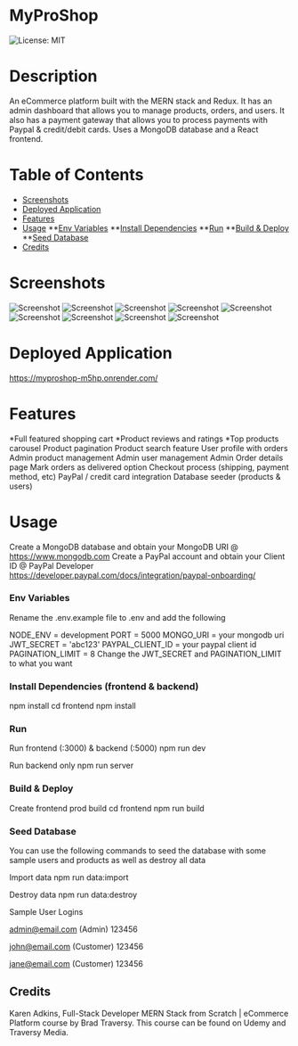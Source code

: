 # MyProShop
![License: MIT](https://img.shields.io/badge/License-MIT-yellow.svg)

# Description
An eCommerce platform built with the MERN stack and Redux. It has an admin dashboard that allows you to manage products, orders, and users. It also has a payment gateway that allows you to process payments with Paypal & credit/debit cards. Uses a MongoDB database and a React frontend.

# Table of Contents
* [Screenshots](#screenshots)
* [Deployed Application](#deployed-application)
* [Features](#features)
* [Usage](#usage)
  **[Env Variables](#env-variables)
  **[Install Dependencies](#install-dependencies)
  **[Run](#run)
  **[Build & Deploy](#build-&-deploy)
  **[Seed Database](#seed-database)
* [Credits](#credits)


# Screenshots
![Screenshot](./uploads/ss1.png)
![Screenshot](./uploads/ss2.png)
![Screenshot](./uploads/ss3.png)
![Screenshot](./uploads/ss4.png)
![Screenshot](./uploads/ss5.png)
![Screenshot](./uploads/ss6.png)
![Screenshot](./uploads/ss7.png)
![Screenshot](./uploads/ss8.png)
![Screenshot](./uploads/ss9.png)

# Deployed Application
https://myproshop-m5hp.onrender.com/

# Features
*Full featured shopping cart
*Product reviews and ratings
*Top products carousel
Product pagination
Product search feature
User profile with orders
Admin product management
Admin user management
Admin Order details page
Mark orders as delivered option
Checkout process (shipping, payment method, etc)
PayPal / credit card integration
Database seeder (products & users)

# Usage
Create a MongoDB database and obtain your MongoDB URI @ https://www.mongodb.com
Create a PayPal account and obtain your Client ID @ PayPal Developer https://developer.paypal.com/docs/integration/paypal-onboarding/ 

### Env Variables
Rename the .env.example file to .env and add the following

NODE_ENV = development
PORT = 5000
MONGO_URI = your mongodb uri
JWT_SECRET = 'abc123'
PAYPAL_CLIENT_ID = your paypal client id
PAGINATION_LIMIT = 8
Change the JWT_SECRET and PAGINATION_LIMIT to what you want

### Install Dependencies (frontend & backend)
npm install
cd frontend
npm install

### Run

Run frontend (:3000) & backend (:5000)
npm run dev

Run backend only
npm run server

### Build & Deploy
Create frontend prod build
cd frontend
npm run build

### Seed Database
You can use the following commands to seed the database with some sample users and products as well as destroy all data

Import data
npm run data:import

Destroy data
npm run data:destroy

Sample User Logins

admin@email.com (Admin)
123456

john@email.com (Customer)
123456

jane@email.com (Customer)
123456

## Credits
Karen Adkins, Full-Stack Developer
MERN Stack from Scratch | eCommerce Platform course by Brad Traversy. This course can be found on Udemy and Traversy Media.